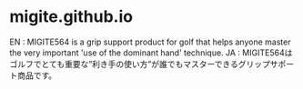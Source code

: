 # migite.github.io
EN : MIGITE564 is a grip support product for golf that helps anyone master the very important 'use of the dominant hand' technique.
JA : MIGITE564はゴルフでとても重要な”利き手の使い方”が誰でもマスターできるグリップサポート商品です。
